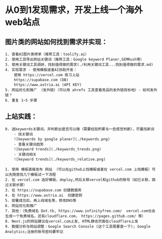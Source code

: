 # 从0到1发现需求，开发上线一个海外web站点

## 图片类的网站如何找到需求并实现：
	1. 查看AI图片类榜单（推荐工具：toolify.ai）
	2. 使用工具导出网站关键词（推荐工具：Google keyword Planer,SEMRush等）
	3. 使用关键词工具调研，找到值得做的需求(./利用关键词工具...找到值得做的需求.md)
	4. 实现需求 - 使用模板或者AI协助开发：
		使用 https://vercel.com 练习上站 
		https://supabase.com (DB) 
		https://www.astria.ai (API KEY)
	5. 网站优化和推广 （发外链）（可以用 ahrefs 工具查看竞品的发外链目标地）- 如何发外链？
	6. 重复 1~5 步骤
	

## 上站实践：
	0. 选keywords关键词，并判断出是否可以做（需要经验积累与一些感觉判断），尽量找新词
		- 找关键词
		![keywords by google planer](./keywords.png)
		- 查看关键词趋势
		![keyword trends](./keywords_trends.png)
		- 关键词相关
		![keyword trends](./keywords_relative.png)

	1. 使用 模板直接发布 网站 （可以在github上找模板或者在 vercel.com 上找模板）可以先随意找几个模板试一下流程
	2. 在 vercel.com 选好模板，deploy,然后关联vercel和github的账号（如已关联，跳过关联步骤）
	3. 在 https://supabase.com 创建数据库
	4. 在 https://www.astria.ai  创建密钥
	5. 部署成功后，再上线域名等，修改DNS等
	6. 网站优化和推广
	7. 其他：（免费域名 Dot.tk, https://www.infinityfree.com/  vercel.com也会生成一个免费域名，还有cloudflare.com， https://pages.github.com/ 等）
	8. Next.js的网站建议在vercel.com上发, HTML静态页面在cloudflare上发
	9. 数据分析与网站调整：Google Search Console (这个工具需要查一下); Google Analytics;注册的账号密码要牢记
	